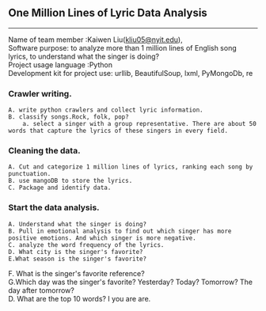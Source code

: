 ## One Million Lines of Lyric Data Analysis  
---

Name of team member :Kaiwen Liu(kliu05@nyit.edu),  
Software purpose: to analyze more than 1 million lines of English song lyrics, to understand what the singer is doing?  
Project usage language :Python  
Development kit for project use: urllib, BeautifulSoup, lxml, PyMongoDb, re  

### Crawler writing.  
    A. write python crawlers and collect lyric information.  
    B. classify songs.Rock, folk, pop?  
	    a. select a singer with a group representative. There are about 50 words that capture the lyrics of these singers in every field.  

### Cleaning the data.  
    A. Cut and categorize 1 million lines of lyrics, ranking each song by punctuation.  
    B. use mangoDB to store the lyrics.  
    C. Package and identify data.  

### Start the data analysis.  
    A. Understand what the singer is doing?
    B. Pull in emotional analysis to find out which singer has more positive emotions. And which singer is more negative.  
    C. analyze the word frequency of the lyrics.  
    D. What city is the singer's favorite?  
    E.What season is the singer's favorite? 
   F. What is the singer's favorite reference?  
   G.Which day was the singer's favorite? Yesterday? Today? Tomorrow? The day after tomorrow?  
   D. What are the top 10 words? I you are are.  
